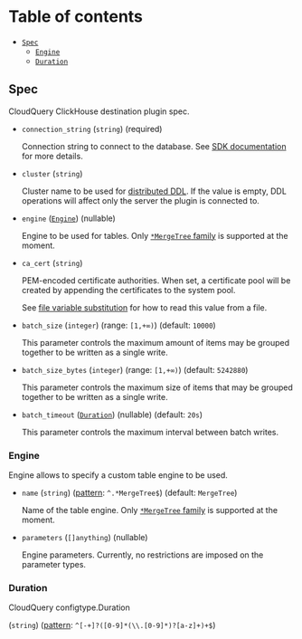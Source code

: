 # Table of contents

* [`Spec`](#Spec)
  * [`Engine`](#Engine)
  * [`Duration`](#Duration)

## <a name="Spec"></a>Spec

  CloudQuery ClickHouse destination plugin spec.

* `connection_string` (`string`) (required)

  Connection string to connect to the database.
  See [SDK documentation](https://github.com/ClickHouse/clickhouse-go#dsn) for more details.

* `cluster` (`string`)

  Cluster name to be used for [distributed DDL](https://clickhouse.com/docs/en/sql-reference/distributed-ddl).
  If the value is empty, DDL operations will affect only the server the plugin is connected to.

* `engine` ([`Engine`](#Engine)) (nullable)

  Engine to be used for tables.
  Only [`*MergeTree` family](https://clickhouse.com/docs/en/engines/table-engines/mergetree-family) is supported at the moment.

* `ca_cert` (`string`)

  PEM-encoded certificate authorities.
  When set, a certificate pool will be created by appending the certificates to the system pool.
  
  See [file variable substitution](/docs/advanced-topics/environment-variable-substitution#file-variable-substitution-example)
  for how to read this value from a file.

* `batch_size` (`integer`) (range: `[1,+∞)`) (default: `10000`)

  This parameter controls the maximum amount of items may be grouped together to be written as a single write.

* `batch_size_bytes` (`integer`) (range: `[1,+∞)`) (default: `5242880`)

  This parameter controls the maximum size of items that may be grouped together to be written as a single write.

* `batch_timeout` ([`Duration`](#Duration)) (nullable) (default: `20s`)

  This parameter controls the maximum interval between batch writes.

### <a name="Engine"></a>Engine

  Engine allows to specify a custom table engine to be used.

* `name` (`string`) ([pattern](https://json-schema.org/draft/2020-12/json-schema-validation#section-6.3.3): `^.*MergeTree$`) (default: `MergeTree`)

  Name of the table engine.
  Only [`*MergeTree` family](https://clickhouse.com/docs/en/engines/table-engines/mergetree-family) is supported at the moment.

* `parameters` (`[]anything`) (nullable)

  Engine parameters.
  Currently, no restrictions are imposed on the parameter types.

### <a name="Duration"></a>Duration

CloudQuery configtype.Duration

(`string`) ([pattern](https://json-schema.org/draft/2020-12/json-schema-validation#section-6.3.3): `^[-+]?([0-9]*(\\.[0-9]*)?[a-z]+)+$`)
